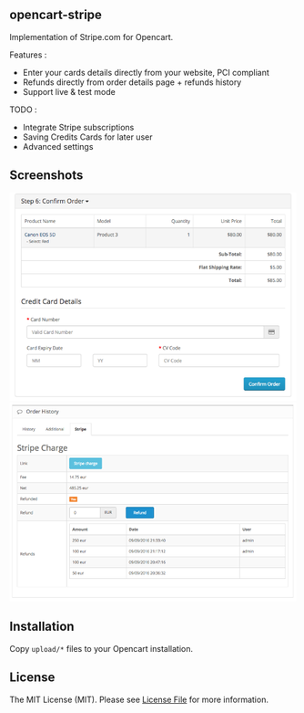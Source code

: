## opencart-stripe

Implementation of Stripe.com for Opencart.

Features :
- Enter your cards details directly from your website, PCI compliant
- Refunds directly from order details page + refunds history
- Support live & test mode

TODO :
- Integrate Stripe subscriptions
- Saving Credits Cards for later user
- Advanced settings

## Screenshots

![Checkout](/screenshots/checkout.png?raw=true "Checkout form")
![Order details](/screenshots/order-details.png?raw=true "Order details")

## Installation

Copy `upload/*` files to your Opencart installation.

## License

The MIT License (MIT). Please see [License File](LICENSE.md) for more information.
